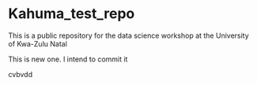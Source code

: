 # Kahuma_test_repo
This is a public repository for the data science workshop at the University of Kwa-Zulu Natal


This is new one. I intend to commit it

cvbvdd
